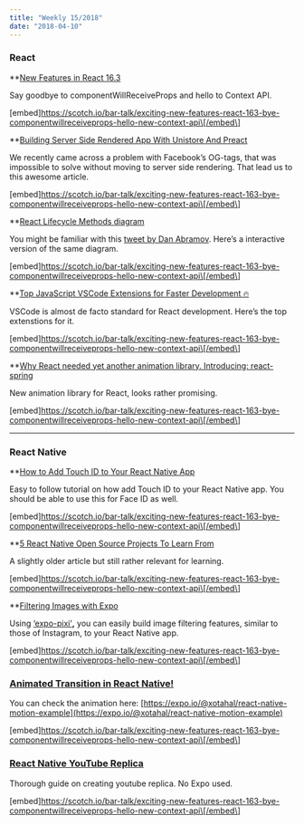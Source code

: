 ```yaml
---
title: "Weekly 15/2018"
date: "2018-04-10"
---
```


### React

\*\*[New Features in React 16.3](https://scotch.io/bar-talk/exciting-new-features-react-163-bye-componentwillreceiveprops-hello-new-context-api)

Say goodbye to componentWillReceiveProps and hello to Context API.

\[embed\]https://scotch.io/bar-talk/exciting-new-features-react-163-bye-componentwillreceiveprops-hello-new-context-api\[/embed\]

\*\*[Building Server Side Rendered App With Unistore And Preact](https://scotch.io/tutorials/build-a-ssr-app-with-preact-unistore-and-preact-router)

We recently came across a problem with Facebook’s OG-tags, that was impossible to solve without moving to server side rendering. That lead us to this awesome article.

\[embed\]https://scotch.io/bar-talk/exciting-new-features-react-163-bye-componentwillreceiveprops-hello-new-context-api\[/embed\]

\*\*[React Lifecycle Methods diagram](https://github.com/wojtekmaj/react-lifecycle-methods-diagram)

You might be familiar with this [tweet by Dan Abramov](https://twitter.com/dan_abramov/status/981712092611989509). Here’s a interactive version of the same diagram.

\[embed\]https://scotch.io/bar-talk/exciting-new-features-react-163-bye-componentwillreceiveprops-hello-new-context-api\[/embed\]

\*\*[Top JavaScript VSCode Extensions for Faster Development 🔥](https://codeburst.io/top-javascript-vscode-extensions-for-faster-development-c687c39596f5 "https://codeburst.io/top-javascript-vscode-extensions-for-faster-development-c687c39596f5")

VSCode is almost de facto standard for React development. Here’s the top extenstions for it.

\[embed\]https://scotch.io/bar-talk/exciting-new-features-react-163-bye-componentwillreceiveprops-hello-new-context-api\[/embed\]

\*\*[Why React needed yet another animation library. Introducing: react-spring](https://medium.com/@drcmda/why-react-needed-yet-another-animation-library-introducing-react-spring-8212e424c5ce "https://medium.com/@drcmda/why-react-needed-yet-another-animation-library-introducing-react-spring-8212e424c5ce")

New animation library for React, looks rather promising.

\[embed\]https://scotch.io/bar-talk/exciting-new-features-react-163-bye-componentwillreceiveprops-hello-new-context-api\[/embed\]

---

### React Native

\*\*[How to Add Touch ID to Your React Native App](https://blog.theodo.fr/2018/04/add-touch-id-react-native-app/ "https://blog.theodo.fr/2018/04/add-touch-id-react-native-app/")

Easy to follow tutorial on how add Touch ID to your React Native app. You should be able to use this for Face ID as well.

\[embed\]https://scotch.io/bar-talk/exciting-new-features-react-163-bye-componentwillreceiveprops-hello-new-context-api\[/embed\]

\*\*[5 React Native Open Source Projects To Learn From](https://blog.codeinfuse.com/5-open-source-react-native-projects-to-learn-from-fb7e5cfe29f2)

A slightly older article but still rather relevant for learning.

\[embed\]https://scotch.io/bar-talk/exciting-new-features-react-163-bye-componentwillreceiveprops-hello-new-context-api\[/embed\]

\*\*[Filtering Images with Expo](https://blog.expo.io/filtering-images-with-expo-ffd8f053bc85)

Using [‘expo-pixi’](https://github.com/expo/expo-pixi)**,** you can easily build image filtering features, similar to those of Instagram, to your React Native app.

\[embed\]https://scotch.io/bar-talk/exciting-new-features-react-163-bye-componentwillreceiveprops-hello-new-context-api\[/embed\]

### [Animated Transition in React Native!](https://medium.com/react-native-motion/transition-challenge-9bc9fdef56c7 "https://medium.com/react-native-motion/transition-challenge-9bc9fdef56c7")

You can check the animation here: [https://expo.io/@xotahal/react-native-motion-example](https://expo.io/@xotahal/react-native-motion-example)

\[embed\]https://scotch.io/bar-talk/exciting-new-features-react-163-bye-componentwillreceiveprops-hello-new-context-api\[/embed\]

### [React Native YouTube Replica](https://medium.com/react-native-training/react-native-youtube-replica-f378200d91f0 "https://medium.com/react-native-training/react-native-youtube-replica-f378200d91f0")

Thorough guide on creating youtube replica. No Expo used.

\[embed\]https://scotch.io/bar-talk/exciting-new-features-react-163-bye-componentwillreceiveprops-hello-new-context-api\[/embed\]
